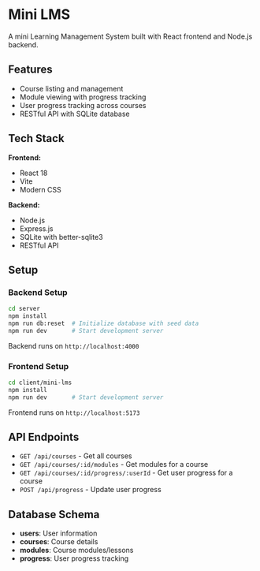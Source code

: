 # Mini LMS

A mini Learning Management System built with React frontend and Node.js backend.

## Features

- Course listing and management
- Module viewing with progress tracking
- User progress tracking across courses
- RESTful API with SQLite database

## Tech Stack

**Frontend:**
- React 18
- Vite
- Modern CSS

**Backend:**
- Node.js
- Express.js
- SQLite with better-sqlite3
- RESTful API

## Setup

### Backend Setup

```bash
cd server
npm install
npm run db:reset  # Initialize database with seed data
npm run dev       # Start development server
```

Backend runs on `http://localhost:4000`

### Frontend Setup

```bash
cd client/mini-lms
npm install
npm run dev       # Start development server
```

Frontend runs on `http://localhost:5173`

## API Endpoints

- `GET /api/courses` - Get all courses
- `GET /api/courses/:id/modules` - Get modules for a course
- `GET /api/courses/:id/progress/:userId` - Get user progress for a course
- `POST /api/progress` - Update user progress

## Database Schema

- **users**: User information
- **courses**: Course details
- **modules**: Course modules/lessons
- **progress**: User progress tracking
